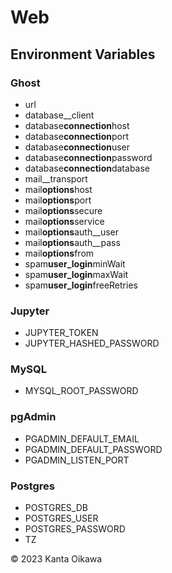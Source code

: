 # Web

## Environment Variables

### Ghost

- url
- database\_\_client
- database**connection**host
- database**connection**port
- database**connection**user
- database**connection**password
- database**connection**database
- mail\_\_transport
- mail**options**host
- mail**options**port
- mail**options**secure
- mail**options**service
- mail**options**auth\_\_user
- mail**options**auth\_\_pass
- mail**options**from
- spam**user_login**minWait
- spam**user_login**maxWait
- spam**user_login**freeRetries

### Jupyter

- JUPYTER_TOKEN
- JUPYTER_HASHED_PASSWORD

### MySQL

- MYSQL_ROOT_PASSWORD

### pgAdmin

- PGADMIN_DEFAULT_EMAIL
- PGADMIN_DEFAULT_PASSWORD
- PGADMIN_LISTEN_PORT

### Postgres

- POSTGRES_DB
- POSTGRES_USER
- POSTGRES_PASSWORD
- TZ

&copy; 2023 Kanta Oikawa
